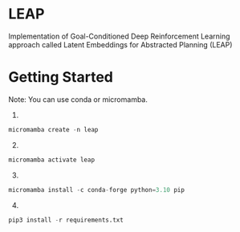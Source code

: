 # LEAP
Implementation of Goal-Conditioned Deep Reinforcement Learning approach called Latent Embeddings for Abstracted Planning (LEAP)

# Getting Started
Note: You can use conda or micromamba.  

1. 
```python
micromamba create -n leap
```  
2.  
```python
micromamba activate leap
```
3.  
```python
micromamba install -c conda-forge python=3.10 pip
```
4.  
```python
pip3 install -r requirements.txt
```